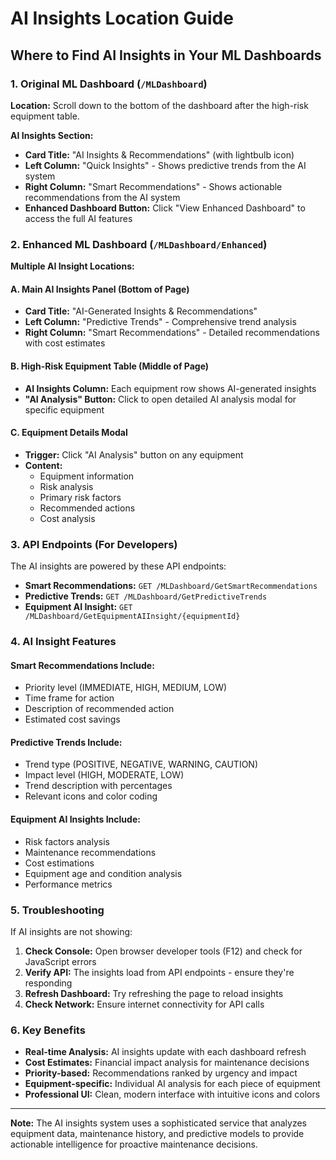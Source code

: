 # AI Insights Location Guide

## Where to Find AI Insights in Your ML Dashboards

### 1. Original ML Dashboard (`/MLDashboard`)

**Location:** Scroll down to the bottom of the dashboard after the high-risk equipment table.

**AI Insights Section:**
- **Card Title:** "AI Insights & Recommendations" (with lightbulb icon)
- **Left Column:** "Quick Insights" - Shows predictive trends from the AI system
- **Right Column:** "Smart Recommendations" - Shows actionable recommendations from the AI system
- **Enhanced Dashboard Button:** Click "View Enhanced Dashboard" to access the full AI features

### 2. Enhanced ML Dashboard (`/MLDashboard/Enhanced`)

**Multiple AI Insight Locations:**

#### A. Main AI Insights Panel (Bottom of Page)
- **Card Title:** "AI-Generated Insights & Recommendations"
- **Left Column:** "Predictive Trends" - Comprehensive trend analysis
- **Right Column:** "Smart Recommendations" - Detailed recommendations with cost estimates

#### B. High-Risk Equipment Table (Middle of Page)
- **AI Insights Column:** Each equipment row shows AI-generated insights
- **"AI Analysis" Button:** Click to open detailed AI analysis modal for specific equipment

#### C. Equipment Details Modal
- **Trigger:** Click "AI Analysis" button on any equipment
- **Content:** 
  - Equipment information
  - Risk analysis
  - Primary risk factors
  - Recommended actions
  - Cost analysis

### 3. API Endpoints (For Developers)

The AI insights are powered by these API endpoints:

- **Smart Recommendations:** `GET /MLDashboard/GetSmartRecommendations`
- **Predictive Trends:** `GET /MLDashboard/GetPredictiveTrends`  
- **Equipment AI Insight:** `GET /MLDashboard/GetEquipmentAIInsight/{equipmentId}`

### 4. AI Insight Features

#### Smart Recommendations Include:
- Priority level (IMMEDIATE, HIGH, MEDIUM, LOW)
- Time frame for action
- Description of recommended action
- Estimated cost savings

#### Predictive Trends Include:
- Trend type (POSITIVE, NEGATIVE, WARNING, CAUTION)
- Impact level (HIGH, MODERATE, LOW)
- Trend description with percentages
- Relevant icons and color coding

#### Equipment AI Insights Include:
- Risk factors analysis
- Maintenance recommendations
- Cost estimations
- Equipment age and condition analysis
- Performance metrics

### 5. Troubleshooting

If AI insights are not showing:

1. **Check Console:** Open browser developer tools (F12) and check for JavaScript errors
2. **Verify API:** The insights load from API endpoints - ensure they're responding
3. **Refresh Dashboard:** Try refreshing the page to reload insights
4. **Check Network:** Ensure internet connectivity for API calls

### 6. Key Benefits

- **Real-time Analysis:** AI insights update with each dashboard refresh
- **Cost Estimates:** Financial impact analysis for maintenance decisions
- **Priority-based:** Recommendations ranked by urgency and impact
- **Equipment-specific:** Individual AI analysis for each piece of equipment
- **Professional UI:** Clean, modern interface with intuitive icons and colors

---

**Note:** The AI insights system uses a sophisticated service that analyzes equipment data, maintenance history, and predictive models to provide actionable intelligence for proactive maintenance decisions.
